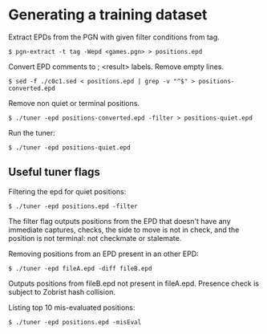 # Generating a training dataset

Extract EPDs from the PGN with given filter conditions from tag.

```
$ pgn-extract -t tag -Wepd <games.pgn> > positions.epd
```

Convert EPD comments to ; \<result\> labels. Remove empty lines.

```
$ sed -f ./c0c1.sed < positions.epd | grep -v "^$" > positions-converted.epd
```

Remove non quiet or terminal positions.

```
$ ./tuner -epd positions-converted.epd -filter > positions-quiet.epd
```

Run the tuner:

```
$ ./tuner -epd positions-quiet.epd
```

## Useful tuner flags

Filtering the epd for quiet positions:

```
$ ./tuner -epd positions.epd -filter
```

The filter flag outputs positions from the EPD that doesn't have any immediate captures, checks, the side to move is not in check, and the position is not terminal: not checkmate or stalemate.

Removing positions from an EPD present in an other EPD:

```
$ ./tuner -epd fileA.epd -diff fileB.epd
```

Outputs positions from fileB.epd not present in fileA.epd. Presence check is subject to Zobrist hash collision.

Listing top 10 mis-evaluated positions:

```
$ ./tuner -epd positions.epd -misEval
```

